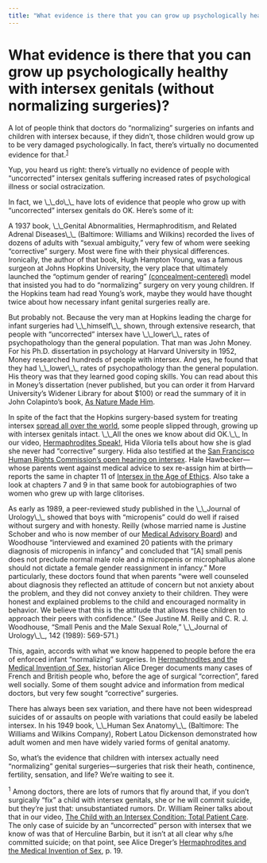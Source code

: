 ```yaml
---
title: "What evidence is there that you can grow up psychologically healthy with intersex genitals (without normalizing surgeries)?"
---
```


# What evidence is there that you can grow up psychologically healthy with intersex genitals (without normalizing surgeries)?

<p>A lot of people think that doctors do &#8220;normalizing&#8221; surgeries on infants and children with intersex because, if they didn&#8217;t, those children would grow up to be very damaged psychologically. In fact, there&#8217;s virtually no documented evidence for that.<sup class="footnote" id="fnrev6534153325d88c348de7d6-1"><a href="#fn6534153325d88c348de7d6-1">1</a></sup>  </p>

<p>Yup, you heard us right: there&#8217;s virtually no evidence of people with &#8220;uncorrected&#8221; intersex genitals suffering increased rates of psychological illness or social ostracization.  </p>

<p>In fact, we \_\_do\_\_ have lots of evidence that people who grow up with &#8220;uncorrected&#8221; intersex genitals do OK. Here&#8217;s some of it:  </p>

<p>A 1937 book, \_\_Genital Abnormalities, Hermaphroditism, and Related Adrenal Diseases\_\_ (Baltimore: Williams and Wilkins) recorded the lives of dozens of adults with &#8220;sexual ambiguity,&#8221; very few of whom were seeking &#8220;corrective&#8221; surgery. Most were fine with their physical differences. Ironically, the author of that book, Hugh Hampton Young, was a famous surgeon at Johns Hopkins University, the very place that ultimately launched the &#8220;optimum gender of rearing&#8221; <a href="/faq/concealment">(concealment-centered)</a> model that insisted you had to do &#8220;normalizing&#8221; surgery on very young children. If the Hopkins team had read Young&#8217;s work, maybe they would have thought twice about how necessary infant genital surgeries really are.  </p>

<p>But probably not. Because the very man at Hopkins leading the charge for infant surgeries had \_\_himself\_\_ shown, through extensive research, that people with &#8220;uncorrected&#8221; intersex have \_\_lower\_\_ rates of psychopathology than the general population. That man was John Money. For his Ph.D. dissertation in psychology at Harvard University in 1952, Money researched hundreds of people with intersex. And yes, he found that they had \_\_lower\_\_ rates of psychopathology than the general population. His theory was that they learned good coping skills. You can read about this in Money&#8217;s dissertation (never published, but you can order it from Harvard University&#8217;s Widener Library for about $100) or read the summary of it in John Colapinto&#8217;s book, <a href="/books/colapinto">As Nature Made Him</a>.  </p>

<p>In spite of the fact that the Hopkins surgery-based system for treating intersex <a href="/faq/concealment">spread all over the world</a>, some people slipped through, growing up with intersex genitals intact. \_\_All the ones we know about did OK.\_\_ In our video, <a href="/videos/hermaphrodites%5C_speak">Hermaphrodites Speak!</a>, Hida Viloria tells about how she is glad she never had &#8220;corrective&#8221; surgery. Hida also testified at the <a href="/videos/sf%5C_hrc_hearing">San Francisco Human Rights Commission&#8217;s open hearing on intersex</a>. Hale Hawbecker&#8212;whose parents went against medical advice to sex re-assign him at birth&#8212;reports the same in chapter 11 of <a href="/books/ageofethics">Intersex in the Age of Ethics</a>. Also take a look at chapters 7 and 9 in that same book for autobiographies of two women who grew up with large clitorises.  </p>

<p>As early as 1989, a peer-reviewed study published in the \_\_Journal of Urology\_\_ showed that boys with &#8220;micropenis&#8221; could do well if raised without surgery and with honesty. Reilly (whose married name is Justine Schober and who is now member of our <a href="/about/medicalboard">Medical Advisory Board</a>) and Woodhouse &#8220;interviewed and examined 20 patients with the primary diagnosis of micropenis in infancy&#8221; and concluded that &#8220;[A] small penis does not preclude normal male role and a micropenis or microphallus alone should not dictate a female gender reassignment in infancy.&#8221; More particularly, these doctors found that when parents &#8220;were well counseled about diagnosis they reflected an attitude of concern but not anxiety about the problem, and they did not convey anxiety to their children. They were honest and explained problems to the child and encouraged normality in behavior. We believe that this is the attitude that allows these children to approach their peers with confidence.&#8221; (See Justine M. Reilly and C. R. J. Woodhouse, &#8220;Small Penis and the Male Sexual Role,&#8221; \_\_Journal of Urology\_\_, 142 (1989): 569-571.)  </p>

<p>This, again, accords with what we know happened to people before the era of enforced infant &#8220;normalizing&#8221; surgeries. In <a href="/books/medicalinvention">Hermaphrodites and the Medical Invention of Sex</a>, historian Alice Dreger documents many cases of French and British people who, before the age of surgical &#8220;correction&#8221;, fared well socially. Some of them sought advice and information from medical doctors, but very few sought &#8220;corrective&#8221; surgeries.  </p>

<p>There has always been sex variation, and there have not been widespread suicides of or assaults on people with variations that could easily be labeled intersex. In his 1949 book, \_\_Human Sex Anatomy\_\_ (Baltimore: The Williams and Wilkins Company), Robert Latou Dickenson demonstrated how adult women and men have widely varied forms of genital anatomy.  </p>

<p>So, what&#8217;s the evidence that children with intersex actually need &#8220;normalizing&#8221; genital surgeries&#8212;surgeries that risk their heath, continence, fertility, sensation, and life? We&#8217;re waiting to see it.  </p>

<p class="footnote" id="fn6534153325d88c348de7d6-1"><sup>1</sup> Among doctors, there are lots of rumors that fly around that, if you don&#8217;t surgically &#8220;fix&#8221; a child with intersex genitals, she or he will commit suicide, but they&#8217;re just that: unsubstantiated rumors. Dr. William Reiner talks about that in our video, <a href="/videos/total%5C_patient%5C_care">The Child with an Intersex Condition: Total Patient Care</a>. The only case of suicide by an &#8220;uncorrected&#8221; person with intersex that we know of was that of Herculine Barbin, but it isn&#8217;t at all clear why s/he committed suicide; on that point, see Alice Dreger&#8217;s <a href="/books/medicalinvention">Hermaphrodites and the Medical Invention of Sex</a>, p. 19.</p>